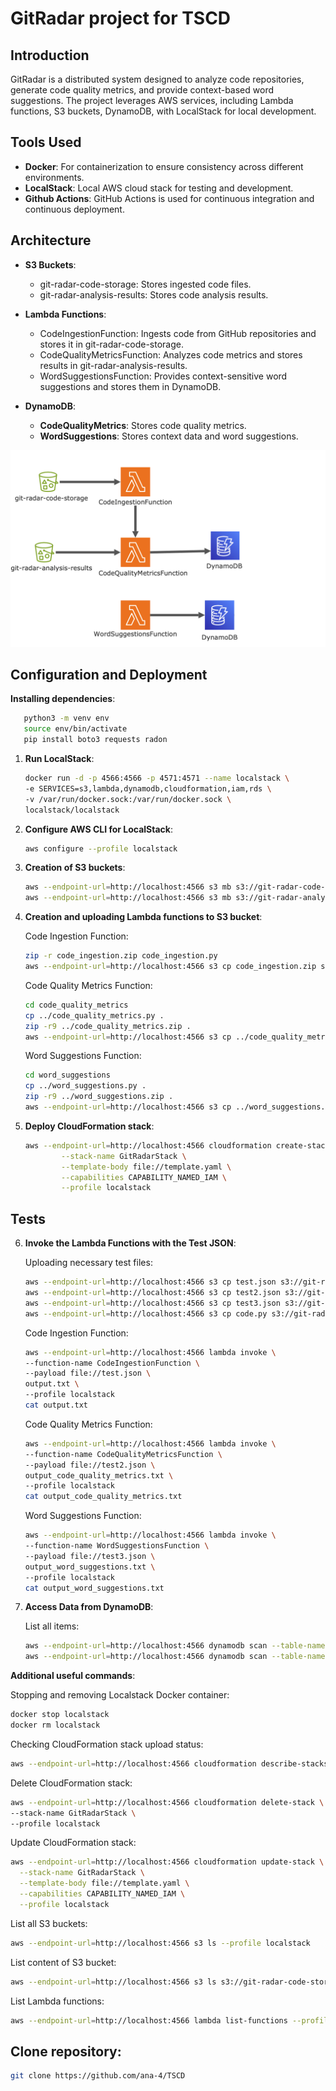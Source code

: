 # GitRadar project for TSCD
## Introduction
GitRadar is a distributed system designed to analyze code repositories, generate code quality metrics, and provide context-based word suggestions. The project leverages AWS services, including Lambda functions, S3 buckets, DynamoDB, with LocalStack for local development.

## Tools Used
- **Docker**: For containerization to ensure consistency across different environments.
- **LocalStack**: Local AWS cloud stack for testing and development.
- **Github Actions**: GitHub Actions is used for continuous integration and continuous deployment.
## Architecture
- **S3 Buckets**:
  - git-radar-code-storage: Stores ingested code files. 
  - git-radar-analysis-results: Stores code analysis results. 

- **Lambda Functions**:
  - CodeIngestionFunction: Ingests code from GitHub repositories and stores it in git-radar-code-storage.
  - CodeQualityMetricsFunction: Analyzes code metrics and stores results in git-radar-analysis-results.
  - WordSuggestionsFunction: Provides context-sensitive word suggestions and stores them in DynamoDB.

- **DynamoDB**: 
  - **CodeQualityMetrics**: Stores code quality metrics.
  - **WordSuggestions**: Stores context data and word suggestions.

![](architecture.png)


## Configuration and Deployment
**Installing dependencies**:
   
```bash
   python3 -m venv env
   source env/bin/activate
   pip install boto3 requests radon
 ```

1. **Run LocalStack**:
   
    ```bash
   docker run -d -p 4566:4566 -p 4571:4571 --name localstack \
   -e SERVICES=s3,lambda,dynamodb,cloudformation,iam,rds \
   -v /var/run/docker.sock:/var/run/docker.sock \
   localstack/localstack
   ```

2.  **Configure AWS CLI for LocalStack**:

    ```bash
    aws configure --profile localstack
    ```
3. **Creation of S3 buckets**:

    ```bash
    aws --endpoint-url=http://localhost:4566 s3 mb s3://git-radar-code-storage --profile localstack
   aws --endpoint-url=http://localhost:4566 s3 mb s3://git-radar-analysis-results --profile localstack
    ```
4. **Creation and uploading Lambda functions to S3 bucket**:

    Code Ingestion Function:

    ```bash
    zip -r code_ingestion.zip code_ingestion.py
    aws --endpoint-url=http://localhost:4566 s3 cp code_ingestion.zip s3://git-radar-code-storage/code_ingestion.zip --profile localstack
    ```
   Code Quality Metrics Function:
    ```bash
   cd code_quality_metrics
   cp ../code_quality_metrics.py .
   zip -r9 ../code_quality_metrics.zip .
   aws --endpoint-url=http://localhost:4566 s3 cp ../code_quality_metrics.zip s3://git-radar-code-storage/code_quality_metrics.zip --profile localstack
    ```
   
    Word Suggestions Function:
    ```bash
   cd word_suggestions
   cp ../word_suggestions.py .
   zip -r9 ../word_suggestions.zip .
   aws --endpoint-url=http://localhost:4566 s3 cp ../word_suggestions.zip s3://git-radar-code-storage/word_suggestions.zip --profile localstack
    ```

5. **Deploy CloudFormation stack**:

    ```bash
    aws --endpoint-url=http://localhost:4566 cloudformation create-stack \
            --stack-name GitRadarStack \
            --template-body file://template.yaml \
            --capabilities CAPABILITY_NAMED_IAM \
            --profile localstack
    ```
   

## Tests

6. **Invoke the Lambda Functions with the Test JSON**:

    Uploading necessary test files:

    ```bash
    aws --endpoint-url=http://localhost:4566 s3 cp test.json s3://git-radar-code-storage/test.json --profile localstack
    aws --endpoint-url=http://localhost:4566 s3 cp test2.json s3://git-radar-code-storage/test2.json --profile localstack
    aws --endpoint-url=http://localhost:4566 s3 cp test3.json s3://git-radar-code-storage/test3.json --profile localstack
    aws --endpoint-url=http://localhost:4566 s3 cp code.py s3://git-radar-code-storage/code.py --profile localstack
    ```
   
    Code Ingestion Function:

    ```bash
    aws --endpoint-url=http://localhost:4566 lambda invoke \
    --function-name CodeIngestionFunction \
    --payload file://test.json \
    output.txt \
    --profile localstack
   cat output.txt
    ```
   Code Quality Metrics Function:
    ```bash
    aws --endpoint-url=http://localhost:4566 lambda invoke \
   --function-name CodeQualityMetricsFunction \
    --payload file://test2.json \
    output_code_quality_metrics.txt \
    --profile localstack
    cat output_code_quality_metrics.txt
    ```
   Word Suggestions Function:
    ```bash
   aws --endpoint-url=http://localhost:4566 lambda invoke \
    --function-name WordSuggestionsFunction \
    --payload file://test3.json \
    output_word_suggestions.txt \
    --profile localstack 
    cat output_word_suggestions.txt
   ```
7. **Access Data from DynamoDB**:

    List all items:

    ```bash
    aws --endpoint-url=http://localhost:4566 dynamodb scan --table-name CodeQualityMetrics --profile localstack
    aws --endpoint-url=http://localhost:4566 dynamodb scan --table-name WordSuggestions --profile localstack
    ```
**Additional useful commands**:

Stopping and removing Localstack Docker container:

```bash
docker stop localstack
docker rm localstack
```

Checking CloudFormation stack upload status:

```bash
aws --endpoint-url=http://localhost:4566 cloudformation describe-stacks --stack-name GitRadarStack --profile localstack
```
Delete CloudFormation stack:

```bash
aws --endpoint-url=http://localhost:4566 cloudformation delete-stack \
--stack-name GitRadarStack \
--profile localstack
```

Update CloudFormation stack:

```bash
aws --endpoint-url=http://localhost:4566 cloudformation update-stack \
  --stack-name GitRadarStack \
  --template-body file://template.yaml \
  --capabilities CAPABILITY_NAMED_IAM \
  --profile localstack
```


List all S3 buckets:

```bash
aws --endpoint-url=http://localhost:4566 s3 ls --profile localstack
```
List content of S3 bucket:

```bash
aws --endpoint-url=http://localhost:4566 s3 ls s3://git-radar-code-storage/ --profile localstack
```

List Lambda functions:

```bash
aws --endpoint-url=http://localhost:4566 lambda list-functions --profile localstack
```


## Clone repository:

```bash
git clone https://github.com/ana-4/TSCD
```





